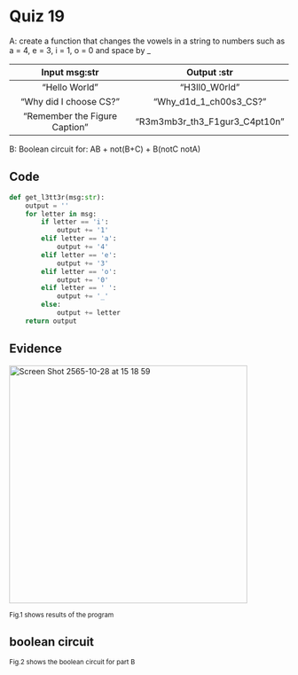 # Quiz 19

A: create a function that changes the vowels in a string to numbers such as a = 4, e = 3, i = 1, o = 0 and space by _

|         Input msg:str         |          Output :str          |
|:-----------------------------:|:-----------------------------:|
|         “Hello World”         |         “H3ll0_W0rld”         |
|     “Why did I choose CS?”    |     “Why_d1d_1_ch00s3_CS?”    |
| “Remember the Figure Caption” | “R3m3mb3r_th3_F1gur3_C4pt10n” |

B: Boolean circuit for: AB + not(B+C) + B(notC notA)

## Code

```py
def get_l3tt3r(msg:str):
    output = ''
    for letter in msg:
        if letter == 'i':
            output += '1'
        elif letter == 'a':
            output += '4'
        elif letter == 'e':
            output += '3'
        elif letter == 'o':
            output += '0'
        elif letter == ' ':
            output += '_'
        else:
            output += letter
    return output
```

## Evidence

<img width="429" alt="Screen Shot 2565-10-28 at 15 18 59" src="https://user-images.githubusercontent.com/111941936/198516990-156c5142-b6d4-4d9b-a399-4ab6a44c86ac.png">

<sub>Fig.1 shows results of the program

## boolean circuit

<sub>Fig.2 shows the boolean circuit for part B
